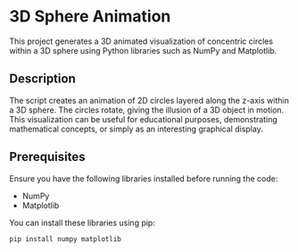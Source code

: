 # 3D Sphere Animation

This project generates a 3D animated visualization of concentric circles within a 3D sphere using Python libraries such as NumPy and Matplotlib.

## Description

The script creates an animation of 2D circles layered along the z-axis within a 3D sphere. The circles rotate, giving the illusion of a 3D object in motion. This visualization can be useful for educational purposes, demonstrating mathematical concepts, or simply as an interesting graphical display.

## Prerequisites

Ensure you have the following libraries installed before running the code:

- NumPy
- Matplotlib

You can install these libraries using pip:

```bash
pip install numpy matplotlib
